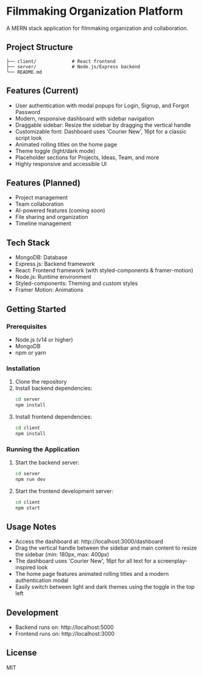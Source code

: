 # Filmmaking Organization Platform

A MERN stack application for filmmaking organization and collaboration.

## Project Structure
```
├── client/             # React frontend
├── server/             # Node.js/Express backend
└── README.md
```

## Features (Current)
- User authentication with modal popups for Login, Signup, and Forgot Password
- Modern, responsive dashboard with sidebar navigation
- Draggable sidebar: Resize the sidebar by dragging the vertical handle
- Customizable font: Dashboard uses 'Courier New', 16pt for a classic script look
- Animated rolling titles on the home page
- Theme toggle (light/dark mode)
- Placeholder sections for Projects, Ideas, Team, and more
- Highly responsive and accessible UI

## Features (Planned)
- Project management
- Team collaboration
- AI-powered features (coming soon)
- File sharing and organization
- Timeline management

## Tech Stack
- MongoDB: Database
- Express.js: Backend framework
- React: Frontend framework (with styled-components & framer-motion)
- Node.js: Runtime environment
- Styled-components: Theming and custom styles
- Framer Motion: Animations

## Getting Started

### Prerequisites
- Node.js (v14 or higher)
- MongoDB
- npm or yarn

### Installation
1. Clone the repository
2. Install backend dependencies:
   ```bash
   cd server
   npm install
   ```
3. Install frontend dependencies:
   ```bash
   cd client
   npm install
   ```

### Running the Application
1. Start the backend server:
   ```bash
   cd server
   npm run dev
   ```
2. Start the frontend development server:
   ```bash
   cd client
   npm start
   ```

## Usage Notes
- Access the dashboard at: http://localhost:3000/dashboard
- Drag the vertical handle between the sidebar and main content to resize the sidebar (min: 180px, max: 400px)
- The dashboard uses 'Courier New', 16pt for all text for a screenplay-inspired look
- The home page features animated rolling titles and a modern authentication modal
- Easily switch between light and dark themes using the toggle in the top left

## Development
- Backend runs on: http://localhost:5000
- Frontend runs on: http://localhost:3000

## License
MIT